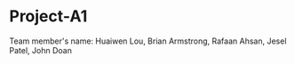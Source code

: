 # Project-A1
Team member's name: Huaiwen Lou, Brian Armstrong, Rafaan Ahsan, Jesel Patel, John Doan
